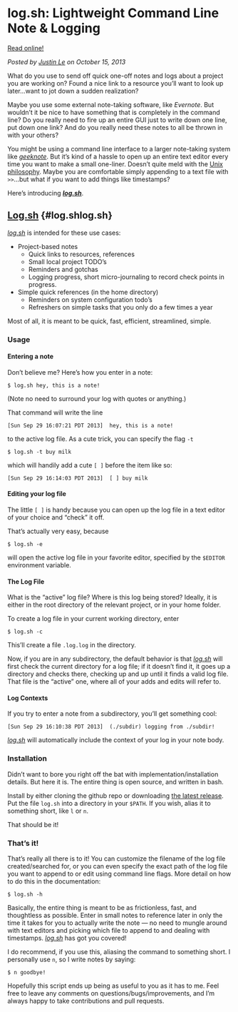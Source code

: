 log.sh: Lightweight Command Line Note & Logging
===============================================

[Read online!](http://home.jle0.com:4111/entry/log-sh-lightweight-command-line-note-logging.html)

*Posted by [Justin Le](http://home.jle0.com:4111/) on October 15, 2013*

What do you use to send off quick one-off notes and logs about a project
you are working on? Found a nice link to a resource you’ll want to look
up later…want to jot down a sudden realization?

Maybe you use some external note-taking software, like *Evernote*. But
wouldn’t it be nice to have something that is completely in the command
line? Do you really need to fire up an entire GUI just to write down one
line, put down one link? And do you really need these notes to all be
thrown in with your others?

You might be using a command line interface to a larger note-taking
system like *[geeknote](http://geeknote.me/)*. But it’s kind of a hassle
to open up an entire text editor every time you want to make a small
one-liner. Doesn’t quite meld with the [Unix
philosophy](http://www.faqs.org/docs/artu/ch01s06.html). Maybe you are
comfortable simply appending to a text file with `>>`…but what if you
want to add things like timestamps?

Here’s introducing ***[log.sh](https://github.com/mstksg/log.sh)***.

[Log.sh](https://github.com/mstksg/log.sh) {#log.shlog.sh}
------------------------------------------

*[log.sh](https://github.com/mstksg/log.sh)* is intended for these use
cases:

-   Project-based notes
    -   Quick links to resources, references
    -   Small local project TODO’s
    -   Reminders and gotchas
    -   Logging progress, short micro-journaling to record check points
        in progress.
-   Simple quick references (in the home directory)
    -   Reminders on system configuration todo’s
    -   Refreshers on simple tasks that you only do a few times a year

Most of all, it is meant to be quick, fast, efficient, streamlined,
simple.

### Usage

#### Entering a note

Don’t believe me? Here’s how you enter in a note:

``` {.bash}
$ log.sh hey, this is a note!
```

(Note no need to surround your log with quotes or anything.)

That command will write the line

    [Sun Sep 29 16:07:21 PDT 2013]  hey, this is a note!

to the active log file. As a cute trick, you can specify the flag `-t`

``` {.bash}
$ log.sh -t buy milk
```

which will handily add a cute `[ ]` before the item like so:

    [Sun Sep 29 16:14:03 PDT 2013]  [ ] buy milk

#### Editing your log file

The little `[ ]` is handy because you can open up the log file in a text
editor of your choice and “check” it off.

That’s actually very easy, because

``` {.bash}
$ log.sh -e
```

will open the active log file in your favorite editor, specified by the
`$EDITOR` environment variable.

#### The Log File

What is the “active” log file? Where is this log being stored? Ideally,
it is either in the root directory of the relevant project, or in your
home folder.

To create a log file in your current working directory, enter

``` {.bash}
$ log.sh -c
```

This’ll create a file `.log.log` in the directory.

Now, if you are in any subdirectory, the default behavior is that
*[log.sh](https://github.com/mstksg/log.sh)* will first check the
current directory for a log file; if it doesn’t find it, it goes up a
directory and checks there, checking up and up until it finds a valid
log file. That file is the “active” one, where all of your adds and
edits will refer to.

#### Log Contexts

If you try to enter a note from a subdirectory, you’ll get something
cool:

    [Sun Sep 29 16:10:38 PDT 2013]  (./subdir) logging from ./subdir!

*[log.sh](https://github.com/mstksg/log.sh)* will automatically include
the context of your log in your note body.

### Installation

Didn’t want to bore you right off the bat with
implementation/installation details. But here it is. The entire thing is
open source, and written in bash.

Install by either cloning the github repo or downloading [the latest
release](https://github.com/mstksg/log.sh/releases). Put the file
`log.sh` into a directory in your `$PATH`. If you wish, alias it to
something short, like `l` or `n`.

That should be it!

### That’s it!

That’s really all there is to it! You can customize the filename of the
log file created/searched for, or you can even specify the exact path of
the log file you want to append to or edit using command line flags.
More detail on how to do this in the documentation:

``` {.bash}
$ log.sh -h
```

Basically, the entire thing is meant to be as frictionless, fast, and
thoughtless as possible. Enter in small notes to reference later in only
the time it takes for you to actually write the note — no need to mungle
around with text editors and picking which file to append to and dealing
with timestamps. *[log.sh](https://github.com/mstksg/log.sh)* has got
you covered!

I do recommend, if you use this, aliasing the command to something
short. I personally use `n`, so I write notes by saying:

``` {.bash}
$ n goodbye!
```

Hopefully this script ends up being as useful to you as it has to me.
Feel free to leave any comments on questions/bugs/improvements, and I’m
always happy to take contributions and pull requests.
